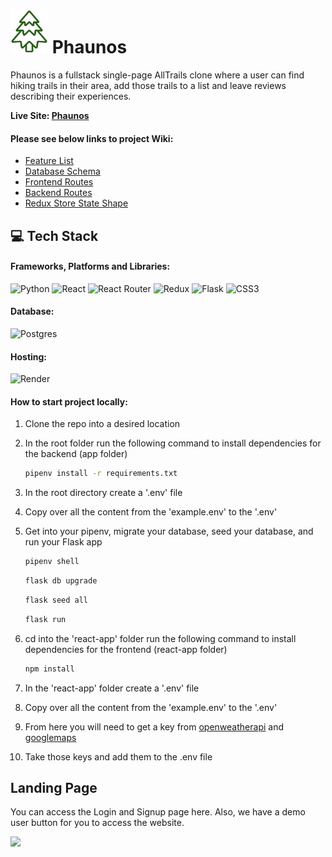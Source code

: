 # <img src="/react-app/public/images/logo.png" width="60" height="70"> Phaunos

Phaunos is a fullstack single-page AllTrails clone where a user can find hiking trails in their area, add those trails to a list and leave reviews describing their experiences.

**Live Site: [Phaunos](https://phaunos.onrender.com/)**

#### Please see below links to project Wiki:
* [Feature List](https://github.com/dorianinc/Xenios/wiki/Features-List)
* [Database Schema](https://github.com/dorianinc/01-AirBnB/wiki/Database-Schema)
* [Frontend Routes](https://github.com/dorianinc/Xenios/wiki/Front-End-Routes)
* [Backend Routes](https://github.com/dorianinc/01-AirBnB/wiki/Back-End-Routes)
* [Redux Store State Shape](https://github.com/dorianinc/01-AirBnB/wiki/Redux-Store-Shape)

## 💻 Tech Stack
#### Frameworks, Platforms and Libraries:
![Python](https://img.shields.io/badge/python-3670A0?style=for-the-badge&logo=python&logoColor=ffdd54)
![React](https://img.shields.io/badge/react-%2320232a.svg?style=for-the-badge&logo=react&logoColor=%2361DAFB)
![React Router](https://img.shields.io/badge/React_Router-CA4245?style=for-the-badge&logo=react-router&logoColor=white)
![Redux](https://img.shields.io/badge/redux-%23593d88.svg?style=for-the-badge&logo=redux&logoColor=white)
![Flask](https://img.shields.io/badge/flask-%23000.svg?style=for-the-badge&logo=flask&logoColor=white)
![CSS3](https://img.shields.io/badge/css3-%231572B6.svg?style=for-the-badge&logo=css3&logoColor=white)

#### Database:
![Postgres](https://img.shields.io/badge/postgres-%23316192.svg?style=for-the-badge&logo=postgresql&logoColor=white)

#### Hosting:
![Render](https://img.shields.io/badge/Render-%46E3B7.svg?style=for-the-badge&logo=render&logoColor=white)

#### How to start project locally:
1. Clone the repo into a desired location
2. In the root folder run the following command to install dependencies for the backend (app folder) 
      ```bash
      pipenv install -r requirements.txt
      ```

3. In the root directory create a '.env' file
4. Copy over all the content from the 'example.env' to the '.env'
6. Get into your pipenv, migrate your database, seed your database, and run your Flask app

   ```bash
   pipenv shell
   ```
   
   ```bash
   flask db upgrade
   ```

   ```bash
   flask seed all
   ```

   ```bash
   flask run
   ```

6. cd into the 'react-app' folder run the following command to install dependencies for the frontend (react-app folder)
      ```bash
      npm install
      ```
 
7. In the 'react-app' folder create a '.env' file
8. Copy over all the content from the 'example.env' to the '.env'
9. From here you will need to get a key from [openweatherapi](https://openweathermap.org/api) and [googlemaps](https://console.cloud.google.com/google/maps-apis)
10. Take those keys and add them to the .env file


## Landing Page
You can access the Login and Signup page here. Also, we have a demo user button for you to access the website.

<kbd>
<img src="https://dorian-macias-portfolio.onrender.com/images/pic01.jpg">
</kbd>



